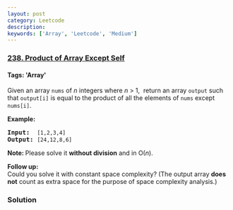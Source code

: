 ```yaml
---
layout: post
category: Leetcode
description: 
keywords: ['Array', 'Leetcode', 'Medium']
---
```

### [238. Product of Array Except Self](https://leetcode.com/problems/product-of-array-except-self)

#### Tags: 'Array'

<div class="content__u3I1 question-content__JfgR"><div><p>Given an array <code>nums</code> of <em>n</em> integers where <em>n</em> &gt; 1,  return an array <code>output</code> such that <code>output[i]</code> is equal to the product of all the elements of <code>nums</code> except <code>nums[i]</code>.</p>
<p><b>Example:</b></p>
<pre><b>Input:</b>  <code>[1,2,3,4]</code>
<b>Output:</b> <code>[24,12,8,6]</code>
</pre>
<p><strong>Note: </strong>Please solve it <strong>without division</strong> and in O(<em>n</em>).</p>
<p><strong>Follow up:</strong><br/>
Could you solve it with constant space complexity? (The output array <strong>does not</strong> count as extra space for the purpose of space complexity analysis.)</p>
</div></div>

### Solution
